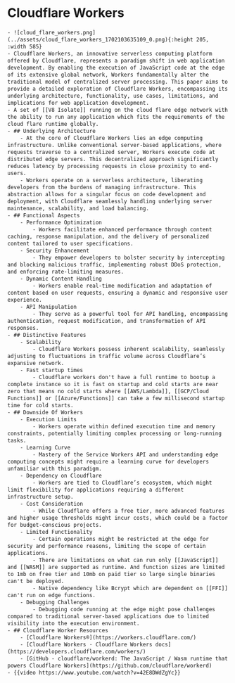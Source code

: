 # Cloudflare Workers
	- ![cloud_flare_workers.png](../assets/cloud_flare_workers_1702103635109_0.png){:height 205, :width 585}
	- Cloudflare Workers, an innovative serverless computing platform offered by Cloudflare, represents a paradigm shift in web application development. By enabling the execution of JavaScript code at the edge of its extensive global network, Workers fundamentally alter the traditional model of centralized server processing. This paper aims to provide a detailed exploration of Cloudflare Workers, encompassing its underlying architecture, functionality, use cases, limitations, and implications for web application development.
	- A set of [[V8 Isolate]] running on the cloud flare edge network with the ability to run any application which fits the requirements of the cloud flare runtime globally.
	- ## Underlying Architecture
		- At the core of Cloudflare Workers lies an edge computing infrastructure. Unlike conventional server-based applications, where requests traverse to a centralized server, Workers execute code at distributed edge servers. This decentralized approach significantly reduces latency by processing requests in close proximity to end-users.
		- Workers operate on a serverless architecture, liberating developers from the burdens of managing infrastructure. This abstraction allows for a singular focus on code development and deployment, with Cloudflare seamlessly handling underlying server maintenance, scalability, and load balancing.
	- ## Functional Aspects
		- Performance Optimization
			- Workers facilitate enhanced performance through content caching, response manipulation, and the delivery of personalized content tailored to user specifications.
		- Security Enhancement
			- They empower developers to bolster security by intercepting and blocking malicious traffic, implementing robust DDoS protection, and enforcing rate-limiting measures.
		- Dynamic Content Handling
			- Workers enable real-time modification and adaptation of content based on user requests, ensuring a dynamic and responsive user experience.
		- API Manipulation
			- They serve as a powerful tool for API handling, encompassing authentication, request modification, and transformation of API responses.
	- ## Distinctive Features
		- Scalability
			- Cloudflare Workers possess inherent scalability, seamlessly adjusting to fluctuations in traffic volume across Cloudflare’s expansive network.
		- Fast startup times
			- Cloudflare workers don't have a full runtime to bootup a complete instance so it is fast on startup and cold starts are near zero that means no cold starts where [[AWS/Lambda]], [[GCP/Cloud Functions]] or [[Azure/Functions]] can take a few millisecond startup time for cold starts.
	- ## Downside Of Workers
		- Execution Limits
			- Workers operate within defined execution time and memory constraints, potentially limiting complex processing or long-running tasks.
		- Learning Curve
			- Mastery of the Service Workers API and understanding edge computing concepts might require a learning curve for developers unfamiliar with this paradigm.
		- Dependency on Cloudflare
			- Workers are tied to Cloudflare’s ecosystem, which might limit flexibility for applications requiring a different infrastructure setup.
		- Cost Consideration
			- While Cloudflare offers a free tier, more advanced features and higher usage thresholds might incur costs, which could be a factor for budget-conscious projects.
		- Limited Functionality
			- Certain operations might be restricted at the edge for security and performance reasons, limiting the scope of certain applications.
			- There are limitations on what can run only [[JavaScript]] and [[WASM]] are supported as runtime. And function sizes are limited to 1mb on free tier and 10mb on paid tier so large single binaries can't be deployed.
			- Native dependency like Bcrypt which are dependent on [[FFI]] can't run on edge functions.
		- Debugging Challenges
			- Debugging code running at the edge might pose challenges compared to traditional server-based applications due to limited visibility into the execution environment.
	- ## Cloudflare Worker Resources
		- [Cloudflare Workers®](https://workers.cloudflare.com/)
		- [Cloudflare Workers · Cloudflare Workers docs](https://developers.cloudflare.com/workers/)
		- [GitHub - cloudflare/workerd: The JavaScript / Wasm runtime that powers Cloudflare Workers](https://github.com/cloudflare/workerd)
	- {{video https://www.youtube.com/watch?v=42E8DWdZgYc}}